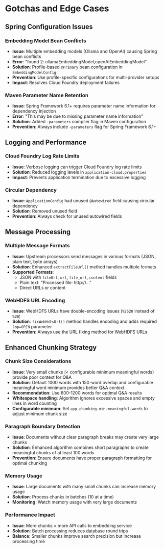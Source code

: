 # Gotchas and Edge Cases

## Spring Configuration Issues

### Embedding Model Bean Conflicts
- **Issue**: Multiple embedding models (Ollama and OpenAI) causing Spring bean conflicts
- **Error**: "found 2: ollamaEmbeddingModel,openAiEmbeddingModel"
- **Solution**: Profile-based `@Primary` bean configuration in `EmbeddingModelConfig`
- **Prevention**: Use profile-specific configurations for multi-provider setups
- **Impact**: Resolves Cloud Foundry deployment failures

### Maven Parameter Name Retention
- **Issue**: Spring Framework 6.1+ requires parameter name information for dependency injection
- **Error**: "This may be due to missing parameter name information"
- **Solution**: Added `-parameters` compiler flag in Maven configuration
- **Prevention**: Always include `-parameters` flag for Spring Framework 6.1+

## Logging and Performance

### Cloud Foundry Log Rate Limits
- **Issue**: Verbose logging can trigger Cloud Foundry log rate limits
- **Solution**: Reduced logging levels in `application-cloud.properties`
- **Impact**: Prevents application termination due to excessive logging

### Circular Dependency
- **Issue**: `ApplicationConfig` had unused `@Autowired` field causing circular dependency
- **Solution**: Removed unused field
- **Prevention**: Always check for unused autowired fields

## Message Processing

### Multiple Message Formats
- **Issue**: Upstream processors send messages in various formats (JSON, plain text, byte arrays)
- **Solution**: Enhanced `extractFileUrl()` method handles multiple formats
- **Supported Formats**:
  - JSON with `fileUrl`, `url`, `file_url`, `content` fields
  - Plain text: "Processed file: http://..."
  - Direct URLs or content

### WebHDFS URL Encoding
- **Issue**: WebHDFS URLs have double-encoding issues (`%2520` instead of `%20`)
- **Solution**: `fixWebHdfsUrl()` method handles encoding and adds required `?op=OPEN` parameter
- **Prevention**: Always use the URL fixing method for WebHDFS URLs

## Enhanced Chunking Strategy

### Chunk Size Considerations
- **Issue**: Very small chunks (< configurable minimum meaningful words) provide poor context for Q&A
- **Solution**: Default 1000 words with 150-word overlap and configurable meaningful word minimum provides better Q&A context
- **Recommendation**: Use 800-1200 words for optimal Q&A results
- **Whitespace handling**: Algorithm ignores excessive spaces and empty lines in word counting
- **Configurable minimum**: Set `app.chunking.min-meaningful-words` to adjust minimum chunk size

### Paragraph Boundary Detection
- **Issue**: Documents without clear paragraph breaks may create very large chunks
- **Solution**: Enhanced algorithm combines short paragraphs to create meaningful chunks of at least 100 words
- **Prevention**: Ensure documents have proper paragraph formatting for optimal chunking

### Memory Usage
- **Issue**: Large documents with many small chunks can increase memory usage
- **Solution**: Process chunks in batches (10 at a time)
- **Monitoring**: Watch memory usage with very large documents

### Performance Impact
- **Issue**: More chunks = more API calls to embedding service
- **Solution**: Batch processing reduces database round trips
- **Balance**: Smaller chunks improve search precision but increase processing time
